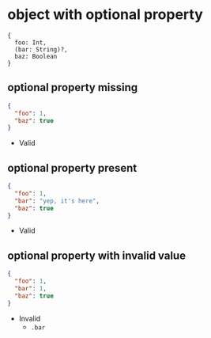 # object with optional property
```jsbp
{
  foo: Int,
  (bar: String)?,
  baz: Boolean
}
```

## optional property missing
```json
{
  "foo": 1,
  "baz": true
}
```
+ Valid

## optional property present
```json
{
  "foo": 1,
  "bar": "yep, it's here",
  "baz": true
}
```
+ Valid

## optional property with invalid value
```json
{
  "foo": 1,
  "bar": 1,
  "baz": true
}
```
+ Invalid
    - `.bar`
